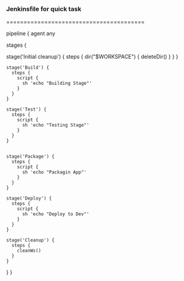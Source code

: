 ### Jenkinsfile for quick task
========================================

pipeline {
    agent any

  stages {
  
  stage('Initial cleanup') {
    steps {
      dir("$WORKSPACE") {
        deleteDir()
      }
    }
  }

    stage('Build') {
      steps {
        script {
          sh 'echo "Building Stage"'
        }
      }
    }

    stage('Test') {
      steps {
        script {
          sh 'echo "Testing Stage"'
        }
      }
    }
    

    stage('Package') {
      steps {
        script {
          sh 'echo "Packagin App"'
        }
      }
    }

    stage('Deploy') {
      steps {
        script {
          sh 'echo "Deploy to Dev"'
        }
      }
    }

    stage('Cleanup') {
      steps {
        cleanWs()
      }
    }
  }
}
   
   ###